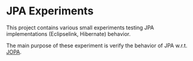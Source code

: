 # JPA Experiments

This project contains various small experiments testing JPA implementations (Eclipselink, Hibernate) behavior.

The main purpose of these experiment is verify the behavior of JPA w.r.t. [JOPA](https://github.com/kbss-cvut/jopa).

